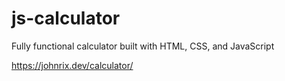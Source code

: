 # js-calculator
Fully functional calculator built with HTML, CSS, and JavaScript

https://johnrix.dev/calculator/

